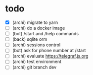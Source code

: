 # todo

- [X] (archi) migrate to yarn
- [ ] (archi) do a docker image
- [ ] (bot) /start and /help commands
- [ ] (back) sqlite orm
- [ ] (archi) sessions control
- [ ] (bot) ask for phone number at /start
- [ ] (archi) evaluate https://telegraf.js.org
- [ ] (archi) test environment
- [ ] (archi) git branch dev
